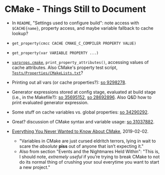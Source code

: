CMake - Things Still to Document
================================

* In `README`, "Settings used to configure build": note access with
  `$CACHE{name}`, property access, and maybe variable fallback to
  cache lookup?

* `get_property(cmcc CACHE CMAKE_C_COMPILER PROPERTY VALUE)`

* `get_property(var VARIABLE PROPERTY ...)`

* [`varprops.cmake`], `print_property_attributes()`, accessing values
  of cache attributes. Also CMake's property test script,
  [`Tests/Properties/CMakeLists.txt`]?

* Printing out all vars (or cache properties?): [so 9298278].

* Generator expressions stored at config stage, evaluated at build
  stage (i.e., in the Makefile?): [so 35695152], [so 28692896]. Also
  Q&D how to print evaluated generator expression.

* Some stuff on cache variables vs. global properties: [so 34290292].

* Great? discussion of CMake syntax and variable usage: [so 31037882].

* [Everything You Never Wanted to Know About CMake][everything],
  2019-02-02.
  - "Variables in CMake are just cursed eldritch terrors, lying in
    wait to scare the _absolute_ __piss__ out of anyone that isn’t
    expecting it."
  - Also from section "Events and the Nightmares Held Within": "This
    is, I should note, _extremely useful_ if you’re trying to break
    CMake to not do its normal thing of crushing your soul everytime
    you want to start a new project."





<!-------------------------------------------------------------------->
[`Tests/Properties/CMakeLists.txt`]: https://github.com/Kitware/CMake/blob/master/Tests/Properties/CMakeLists.txt
[`varprops.cmake`]: https://gist.github.com/dlrdave/10977804
[everything]: https://izzys.casa/2019/02/everything-you-never-wanted-to-know-about-cmake/
[so 28692896]: https://stackoverflow.com/questions/28692896/
[so 31037882]: https://stackoverflow.com/questions/31037882
[so 34290292]: https://stackoverflow.com/questions/34290292/
[so 35695152]: https://stackoverflow.com/questions/35695152/
[so 9298278]: https://stackoverflow.com/questions/9298278/
